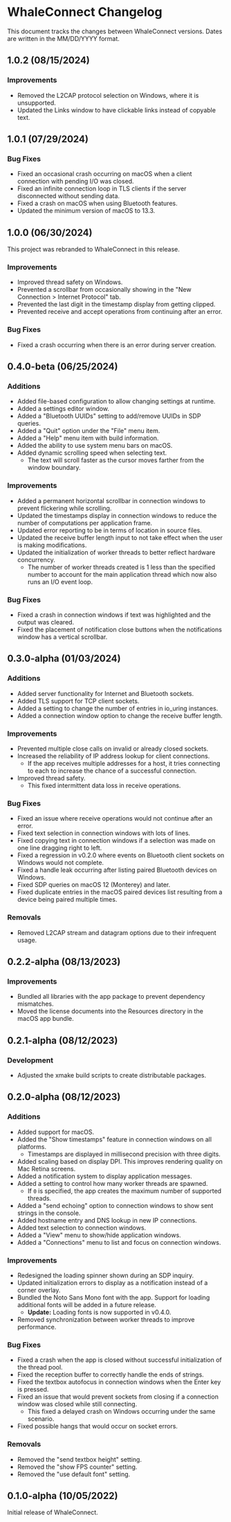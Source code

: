 # WhaleConnect Changelog

This document tracks the changes between WhaleConnect versions. Dates are written in the MM/DD/YYYY format.

## 1.0.2 (08/15/2024)

### Improvements

- Removed the L2CAP protocol selection on Windows, where it is unsupported.
- Updated the Links window to have clickable links instead of copyable text.

## 1.0.1 (07/29/2024)

### Bug Fixes

- Fixed an occasional crash occurring on macOS when a client connection with pending I/O was closed.
- Fixed an infinite connection loop in TLS clients if the server disconnected without sending data.
- Fixed a crash on macOS when using Bluetooth features.
- Updated the minimum version of macOS to 13.3.

## 1.0.0 (06/30/2024)

This project was rebranded to WhaleConnect in this release.

### Improvements

- Improved thread safety on Windows.
- Prevented a scrollbar from occasionally showing in the "New Connection > Internet Protocol" tab.
- Prevented the last digit in the timestamp display from getting clipped.
- Prevented receive and accept operations from continuing after an error.

### Bug Fixes

- Fixed a crash occurring when there is an error during server creation.

## 0.4.0-beta (06/25/2024)

### Additions

- Added file-based configuration to allow changing settings at runtime.
- Added a settings editor window.
- Added a "Bluetooth UUIDs" setting to add/remove UUIDs in SDP queries.
- Added a "Quit" option under the "File" menu item.
- Added a "Help" menu item with build information.
- Added the ability to use system menu bars on macOS.
- Added dynamic scrolling speed when selecting text.
  - The text will scroll faster as the cursor moves farther from the window boundary.

### Improvements

- Added a permanent horizontal scrollbar in connection windows to prevent flickering while scrolling.
- Updated the timestamps display in connection windows to reduce the number of computations per application frame.
- Updated error reporting to be in terms of location in source files.
- Updated the receive buffer length input to not take effect when the user is making modifications.
- Updated the initialization of worker threads to better reflect hardware concurrency.
  - The number of worker threads created is 1 less than the specified number to account for the main application thread which now also runs an I/O event loop.

### Bug Fixes

- Fixed a crash in connection windows if text was highlighted and the output was cleared.
- Fixed the placement of notification close buttons when the notifications window has a vertical scrollbar.

## 0.3.0-alpha (01/03/2024)

### Additions

- Added server functionality for Internet and Bluetooth sockets.
- Added TLS support for TCP client sockets.
- Added a setting to change the number of entries in io_uring instances.
- Added a connection window option to change the receive buffer length.

### Improvements

- Prevented multiple close calls on invalid or already closed sockets.
- Increased the reliability of IP address lookup for client connections.
  - If the app receives multiple addresses for a host, it tries connecting to each to increase the chance of a successful connection.
- Improved thread safety.
  - This fixed intermittent data loss in receive operations.

### Bug Fixes

- Fixed an issue where receive operations would not continue after an error.
- Fixed text selection in connection windows with lots of lines.
- Fixed copying text in connection windows if a selection was made on one line dragging right to left.
- Fixed a regression in v0.2.0 where events on Bluetooth client sockets on Windows would not complete.
- Fixed a handle leak occurring after listing paired Bluetooth devices on Windows.
- Fixed SDP queries on macOS 12 (Monterey) and later.
- Fixed duplicate entries in the macOS paired devices list resulting from a device being paired multiple times.

### Removals

- Removed L2CAP stream and datagram options due to their infrequent usage.

## 0.2.2-alpha (08/13/2023)

### Improvements

- Bundled all libraries with the app package to prevent dependency mismatches.
- Moved the license documents into the Resources directory in the macOS app bundle.

## 0.2.1-alpha (08/12/2023)

### Development

- Adjusted the xmake build scripts to create distributable packages.

## 0.2.0-alpha (08/12/2023)

### Additions

- Added support for macOS.
- Added the "Show timestamps" feature in connection windows on all platforms.
  - Timestamps are displayed in millisecond precision with three digits.
- Added scaling based on display DPI. This improves rendering quality on Mac Retina screens.
- Added a notification system to display application messages.
- Added a setting to control how many worker threads are spawned.
  - If `0` is specified, the app creates the maximum number of supported threads.
- Added a "send echoing" option to connection windows to show sent strings in the console.
- Added hostname entry and DNS lookup in new IP connections.
- Added text selection to connection windows.
- Added a "View" menu to show/hide application windows.
- Added a "Connections" menu to list and focus on connection windows.

### Improvements

- Redesigned the loading spinner shown during an SDP inquiry.
- Updated initialization errors to display as a notification instead of a corner overlay.
- Bundled the Noto Sans Mono font with the app. Support for loading additional fonts will be added in a future release.
  - **Update:** Loading fonts is now supported in v0.4.0.
- Removed synchronization between worker threads to improve performance.

### Bug Fixes

- Fixed a crash when the app is closed without successful initialization of the thread pool.
- Fixed the reception buffer to correctly handle the ends of strings.
- Fixed the textbox autofocus in connection windows when the Enter key is pressed.
- Fixed an issue that would prevent sockets from closing if a connection window was closed while still connecting.
  - This fixed a delayed crash on Windows occurring under the same scenario.
- Fixed possible hangs that would occur on socket errors.

### Removals

- Removed the "send textbox height" setting.
- Removed the "show FPS counter" setting.
- Removed the "use default font" setting.

## 0.1.0-alpha (10/05/2022)

Initial release of WhaleConnect.
